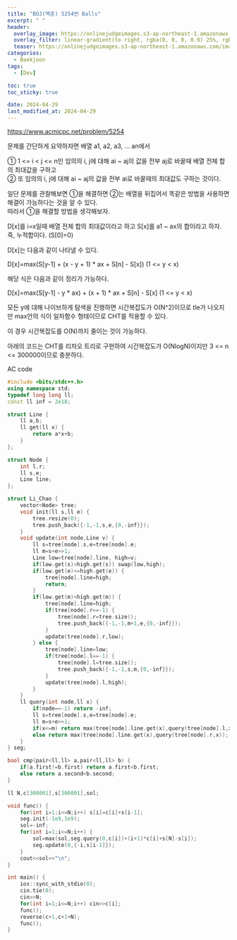 ```yaml
---
title: "BOJ(백준) 5254번 Balls"
excerpt: " "
header:
  overlay_image: https://onlinejudgeimages.s3-ap-northeast-1.amazonaws.com/images/boj-og.png
  overlay_filter: linear-gradient(to right, rgba(0, 0, 0, 0.9) 25%, rgba(0, 0, 0, 0))
  teaser: https://onlinejudgeimages.s3-ap-northeast-1.amazonaws.com/images/boj-og.png
categories:
  - Baekjoon
tags:
  - [Dev]

toc: true
toc_sticky: true

date: 2024-04-29
last_modified_at: 2024-04-29
---
```


<https://www.acmicpc.net/problem/5254>

문제를 간단하게 요약하자면 배열 a1, a2, a3, ... an에서 

① 1 <= i < j <= n인 임의의 i, j에 대해 ai ~ aj의 값을 전부 aj로 바꿀때 배열 전체 합의 최대값을 구하고   
② 또 임의의 i, j에 대해 ai ~ aj의 값을 전부 ai로 바꿀때의 최대값도 구하는 것이다.

일단 문제를 관찰해보면 ①을 해결하면 ②는 배열을 뒤집어서 똑같은 방법을 사용하면 해결이 가능하다는 것을 알 수 있다.   
따라서 ①을 해결할 방법을 생각해보자.

D[x]를 i=x일때 배열 전체 합의 최대값이라고 하고 S[x]를 a1 ~ ax의 합이라고 하자. 즉, 누적합이다. (S[0]=0)

D[x]는 다음과 같이 나타낼 수 있다.

D[x]=max(S[y-1] + (x - y + 1) * ax + S[n] - S[x]) (1 <= y < x)

해당 식은 다음과 같이 정리가 가능하다.

D[x]=max(S[y-1] - y * ax) + (x + 1) * ax + S[n] - S[x] (1 <= y < x)

모든 y에 대해 나이브하게 탐색을 진행하면 시간복잡도가 O(N^2)이므로 tle가 나오지만 max안의 식이 일차함수 형태이므로 CHT를 적용할 수 있다.

이 경우 시간복잡도를 O(N)까지 줄이는 것이 가능하다.

아래의 코드는 CHT를 리차오 트리로 구현하여 시간복잡도가 O(NlogN)이지만 3 <= n <= 300000이므로 충분하다.

AC code
```cpp
#include <bits/stdc++.h>
using namespace std;
typedef long long ll;
const ll inf = 2e18;

struct Line {
    ll a,b;
    ll get(ll x) {
        return a*x+b;
    }
};

struct Node {
    int l,r;
    ll s,e;
    Line line;    
};

struct Li_Chao {
    vector<Node> tree;
    void init(ll s,ll e) {
    	tree.resize(0);
        tree.push_back({-1,-1,s,e,{0,-inf}});
    }
    void update(int node,Line v) {
        ll s=tree[node].s,e=tree[node].e;
        ll m=s+e>>1;
        Line low=tree[node].line, high=v;
        if(low.get(s)>high.get(s)) swap(low,high);
        if(low.get(e)<=high.get(e)) {
            tree[node].line=high;
            return;
        }
        if(low.get(m)<high.get(m)) {
            tree[node].line=high;
            if(tree[node].r==-1) {
                tree[node].r=tree.size();
                tree.push_back({-1,-1,m+1,e,{0,-inf}});
            }
            update(tree[node].r,low);
        } else {
            tree[node].line=low;
            if(tree[node].l==-1) {
                tree[node].l=tree.size();
                tree.push_back({-1,-1,s,m,{0,-inf}});
            }
            update(tree[node].l,high);
        }
    }
    ll query(int node,ll x) {
        if(node==-1) return -inf;
        ll s=tree[node].s,e=tree[node].e;
        ll m=s+e>>1;
        if(x<=m) return max(tree[node].line.get(x),query(tree[node].l,x));
        else return max(tree[node].line.get(x),query(tree[node].r,x));
    }
} seg;

bool cmp(pair<ll,ll> a,pair<ll,ll> b) {
	if(a.first!=b.first) return a.first<b.first;
	else return a.second<b.second;
}

ll N,c[300001],s[300001],sol;

void func() {
	for(int i=1;i<=N;i++) s[i]=c[i]+s[i-1];
    seg.init(-1e9,1e9);
    sol=-inf;
    for(int i=1;i<=N;i++) {
    	sol=max(sol,seg.query(0,c[i])+(i+1)*c[i]+s[N]-s[i]);
    	seg.update(0,{-i,s[i-1]});
	}
	cout<<sol<<"\n";
}

int main() {
	ios::sync_with_stdio(0);
	cin.tie(0);
    cin>>N;
    for(int i=1;i<=N;i++) cin>>c[i];
    func();
    reverse(c+1,c+1+N);
    func();
}
```
